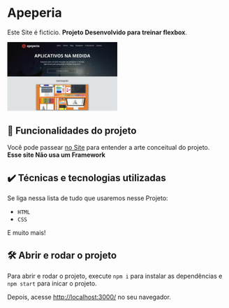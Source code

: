# Apeperia

Este Site é ficticio. 
<b>Projeto Desenvolvido para treinar flexbox</b>.

<img src="apeperia.png" alt="Imagem da apeperia" width="50%">


## 🔨 Funcionalidades do projeto

Você pode passear <a href="https://github.com/gildairmoreira/projeto-apeperia" target="_blank">no Site</a> para entender a arte conceitual do projeto.<br>
<b>Esse site Não usa um Framework </b>

## ✔️ Técnicas e tecnologias utilizadas

Se liga nessa lista de tudo que usaremos nesse Projeto:

- `HTML`
- `CSS`

E muito mais!

## 🛠️ Abrir e rodar o projeto

Para abrir e rodar o projeto, execute `npm i` para instalar as dependências e `npm start` para inicar o projeto.

Depois, acesse <a href="http://localhost:3000/">http://localhost:3000/</a> no seu navegador.
